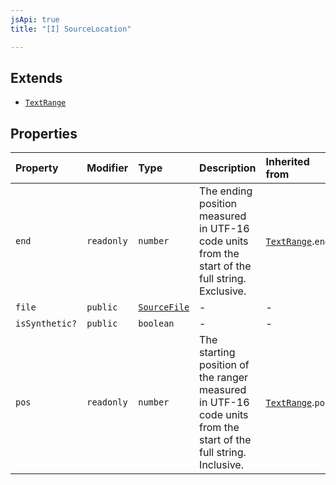 ```yaml
---
jsApi: true
title: "[I] SourceLocation"

---
```

## Extends

- [`TextRange`](TextRange.md)

## Properties

| Property | Modifier | Type | Description | Inherited from |
| :------ | :------ | :------ | :------ | :------ |
| `end` | `readonly` | `number` | The ending position measured in UTF-16 code units from the start of the<br />full string. Exclusive. | [`TextRange`](TextRange.md).`end` |
| `file` | `public` | [`SourceFile`](SourceFile.md) | - | - |
| `isSynthetic?` | `public` | `boolean` | - | - |
| `pos` | `readonly` | `number` | The starting position of the ranger measured in UTF-16 code units from the<br />start of the full string. Inclusive. | [`TextRange`](TextRange.md).`pos` |
